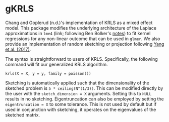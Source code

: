 # gKRLS

Chang and Goplerud (n.d.)'s implementation of KRLS as a mixed effect model. This package modifies the underlying architecture of the Laplace approximations in `lme4` (link; following Ben Bolker's [notes](https://bbolker.github.io/mixedmodels-misc/notes/varmats.html)) to fit kernel regressions for any non-linear outcome that can be used in `glmer`. We also provide an implementation of random sketching or projection following [Yang et al. (2017)](https://doi.org/10.1214/16-AOS1472).

The syntax is straightforward to users of KRLS. Specifically, the following command will fit our generalized KRLS algorithm.

```
krls(X = X, y = y, family = poisson())
```

Sketching is automatically applied such that the dimensionality of the sketched problem is `5 * ceiling(N^(1/3))`. This can be modified directly by the user with the `sketch_dimension = X` arguments. Setting this to `NULL` results in no sketching. Eigentruncation can also be employed by setting the `eigentruncation = X` to some tolerance. This is not used by default but if used in conjunction with sketching, it operates on the eigenvalues of the sketched matrix.
